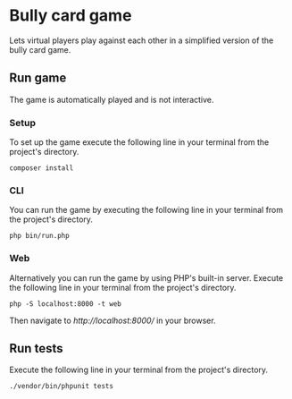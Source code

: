 # Bully card game

Lets virtual players play against each other in a simplified version of the bully card game.

## Run game

The game is automatically played and is not interactive.


### Setup

To set up the game execute the following line in your terminal from the project's directory.

```
composer install
```

### CLI

You can run the game by executing the following line in your terminal from the project's directory.

```
php bin/run.php
```

### Web

Alternatively you can run the game by using PHP's built-in server. Execute  the following line in your terminal from the project's directory.

```
php -S localhost:8000 -t web
```

Then navigate to *http://localhost:8000/* in your browser.

## Run tests

Execute the following line in your terminal from the project's directory.

```
./vendor/bin/phpunit tests
```